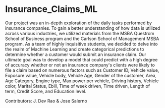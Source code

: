 # Insurance_Claims_ML

Our project was an in-depth exploration of the daily tasks performed by insurance companies. To gain a better understanding of how data is utilized across various industries, we utilized materials from the MSBA Questrom School of Business program and the Carlson School of Management MSBA program. As a team of highly inquisitive students, we decided to delve into the realm of Machine Learning and create categorical predictions to determine whether a customer would submit an insurance claim. Our ultimate goal was to develop a model that could predict with a high degree of accuracy whether or not an insurance company's clients were likely to file a claim based on numerous factors such as Customer ID, Vehicle value, Exposure value, Vehicle body, Vehicle Age, Gender of the customer, Area, Age Category, Engine type, Max power per vehicle, Driving history, Vehicle color, Marital Status, Ebill, Time of week driven, Time driven, Length of term, Credit Score, and Education level.

Contributors: J. Dev Rao & Jose Salerno
